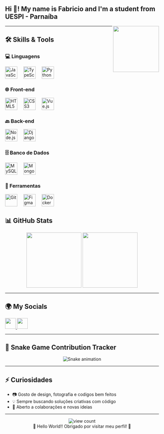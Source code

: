 <h2 align="left">Hi 👋! My name is Fabricio and I'm a student from UESPI - Parnaíba</h2>

<img align="right" height="150" src="https://gifdb.com/images/high/killua-zoldyck-bored-yawn-86i9nr7v09sg6f9f.gif" />

---

## 🛠️ Skills & Tools

### 💻 Linguagens
<div align="left">
  <img src="https://cdn.jsdelivr.net/gh/devicons/devicon/icons/javascript/javascript-original.svg" height="40" alt="JavaScript" />
  <img width="12" />
  <img src="https://cdn.jsdelivr.net/gh/devicons/devicon/icons/typescript/typescript-original.svg" height="40" alt="TypeScript" />
  <img width="12" />
  <img src="https://cdn.jsdelivr.net/gh/devicons/devicon/icons/python/python-original.svg" height="40" alt="Python" />
</div>

### 🌐 Front-end
<div align="left">
  <img src="https://cdn.jsdelivr.net/gh/devicons/devicon/icons/html5/html5-original.svg" height="40" alt="HTML5" />
  <img width="12" />
  <img src="https://cdn.jsdelivr.net/gh/devicons/devicon/icons/css3/css3-original.svg" height="40" alt="CSS3" />
  <img width="12" />
  <img src="https://cdn.jsdelivr.net/gh/devicons/devicon/icons/vuejs/vuejs-original.svg" height="40" alt="Vue.js" />
</div>

### 🔙 Back-end
<div align="left">
  <img src="https://cdn.jsdelivr.net/gh/devicons/devicon/icons/nodejs/nodejs-original.svg" height="40" alt="Node.js" />
  <img width="12" />
  <img src="https://cdn.jsdelivr.net/gh/devicons/devicon/icons/django/django-plain.svg" height="40" alt="Django" />
</div>

### 🗄️ Banco de Dados
<div align="left">
  <img src="https://cdn.jsdelivr.net/gh/devicons/devicon/icons/mysql/mysql-original.svg" height="40" alt="MySQL" />
  <img width="12" />
  <img src="https://cdn.jsdelivr.net/gh/devicons/devicon/icons/mongodb/mongodb-original.svg" height="40" alt="MongoDB" />
</div>

### 🔧 Ferramentas
<div align="left">
  <img src="https://cdn.jsdelivr.net/gh/devicons/devicon/icons/git/git-original.svg" height="40" alt="Git" />
  <img width="12" />
  <img src="https://cdn.jsdelivr.net/gh/devicons/devicon/icons/figma/figma-original.svg" height="40" alt="Figma" />
  <img width="12" />
  <img src="https://cdn.jsdelivr.net/gh/devicons/devicon/icons/docker/docker-original.svg" height="40" alt="Docker" />
</div>


## 📊 GitHub Stats

<div align="center">
  <img height="180em" src="https://github-readme-stats.vercel.app/api?username=Fabricio-Fontenele&show_icons=true&theme=tokyonight&cache_seconds=1800" />
  <img height="180em" src="https://github-readme-stats.vercel.app/api/top-langs/?username=Fabricio-Fontenele&layout=compact&theme=tokyonight&cache_seconds=1800" />
</div>

---

## 🌍 My Socials

<div align="left">
  <a href="https://www.instagram.com/_fabriciovieira_a/" target="_blank">
    <img src="https://img.shields.io/static/v1?message=Instagram&logo=instagram&label=&color=E4405F&logoColor=white&labelColor=&style=for-the-badge" height="35" />
  </a>
  <a href="https://www.linkedin.com/in/fabricio-fontenele-302975333/" target="_blank">
    <img src="https://img.shields.io/static/v1?message=LinkedIn&logo=linkedin&label=&color=0077B5&logoColor=white&labelColor=&style=for-the-badge" height="35" />
  </a>
</div>

---

## 🐍 Snake Game Contribution Tracker

<div align="center">
  <img src="https://raw.githubusercontent.com/Fabricio-Fontenele/Fabricio-Fontenele/output/snake.svg" alt="Snake animation" />
</div>

---

## ⚡ Curiosidades

- 📷 Gosto de design, fotografia e codigos bem feitos  
- 💡 Sempre buscando soluções criativas com código  
- 🤝 Aberto a colaborações e novas ideias  

---

<p align="center">
  <img src="https://komarev.com/ghpvc/?username=Fabricio-Fontenele&label=Visualizações&color=blue&style=flat" alt="view count"/>
  <br />
  👾 Hello World!! Obrigado por visitar meu perfil! 🚀
</p>
